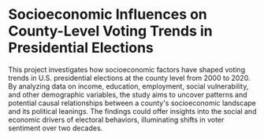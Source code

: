 # Socioeconomic Influences on County-Level Voting Trends in Presidential Elections

This project investigates how socioeconomic factors have shaped voting trends in U.S. presidential elections at the county level from 2000 to 2020. By analyzing data on income, education, employment, social vulnerability, and other demographic variables, the study aims to uncover patterns and potential causal relationships between a county's socioeconomic landscape and its political leanings. The findings could offer insights into the social and economic drivers of electoral behaviors, illuminating shifts in voter sentiment over two decades.